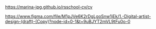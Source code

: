 https://marina-jpg.github.io/rsschool-cv/cv

https://www.figma.com/file/M1pJVe6K2rDgLgoSnw1jEk/1.-Digital-artist-design-(draft)-(Copy)?node-id=0-1&t=9uBJYT2mVL9tFu0o-0

